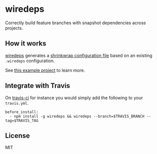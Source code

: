 # wiredeps

Correctly build feature branches with snapshot dependencies across projects.


## How it works

[wiredeps](https://github.com/nikku/wiredeps) generates a [shrinkwrap configuration file](https://docs.npmjs.com/cli/shrinkwrap) based on an existing `.wiredeps` configuration.

See [this example project](https://github.com/nikku/wiredeps/blob/master/example/) to learn more.


## Integrate with Travis

On [travis-ci](https://travis-ci.org) for instance you would simply add the following to your `travis.yml`.

```
before_install:
  - npm install -g wiredeps && wiredeps --branch=$TRAVIS_BRANCH --tag=$TRAVIS_TAG
```


## License

MIT